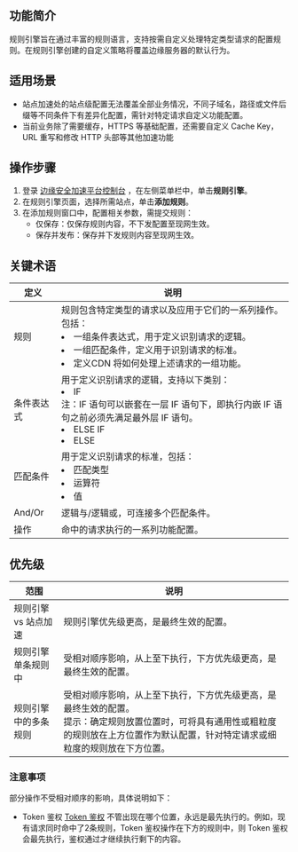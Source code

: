 ## 功能简介
规则引擎旨在通过丰富的规则语言，支持按需自定义处理特定类型请求的配置规则。在规则引擎创建的自定义策略将覆盖边缘服务器的默认行为。

## 适用场景
- 站点加速处的站点级配置无法覆盖全部业务情况，不同子域名，路径或文件后缀等不同条件下有差异化配置，需针对特定请求自定义功能配置。
- 当前业务除了需要缓存，HTTPS 等基础配置，还需要自定义 Cache Key， URL 重写和修改 HTTP 头部等其他加速功能

## 操作步骤
1. 登录 [边缘安全加速平台控制台](https://console.tencentcloud.com/edgeone) ，在左侧菜单栏中，单击**规则引擎**。
2. 在规则引擎页面，选择所需站点，单击**添加规则**。
3. 在添加规则窗口中，配置相关参数，需提交规则：
   - 仅保存：仅保存规则内容，不下发配置至现网生效。
   - 保存并发布：保存并下发规则内容至现网生效。

## 关键术语

| 定义       | 说明                                                         |
| ---------- | ------------------------------------------------------------ |
| 规则       | 规则包含特定类型的请求以及应用于它们的一系列操作。 包括：<li>一组条件表达式，用于定义识别请求的逻辑。</li><li>一组匹配条件，定义用于识别请求的标准。</li><li>定义CDN 将如何处理上述请求的一组功能。</li> |
| 条件表达式 | 用于定义识别请求的逻辑，支持以下类别：<li>IF <br/>注：IF 语句可以嵌套在一层 IF 语句下，即执行内嵌 IF 语句之前必须先满足最外层 IF 语句。</li><li>ELSE IF </li><li> ELSE |
| 匹配条件   | 用于定义识别请求的标准，包括：</li><li>匹配类型 </li><li> 运算符 </li><li>值</li> |
| And/Or     | 逻辑与/逻辑或，可连接多个匹配条件。                            |
| 操作       | 命中的请求执行的一系列功能配置。                               |

## 优先级

| 范围                                      | 说明                                                         |
| ----------------------------------------- | ------------------------------------------------------------ |
| 规则引擎 vs 站点加速                      | 规则引擎优先级更高，是最终生效的配置。                         |
| 规则引擎单条规则中 | 受相对顺序影响，从上至下执行，下方优先级更高，是最终生效的配置。|
| 规则引擎中的多条规则 | 受相对顺序影响，从上至下执行，下方优先级更高，是最终生效的配置。<br>提示：确定规则放置位置时，可将具有通用性或粗粒度的规则放在上方位置作为默认配置，针对特定请求或细粒度的规则放在下方位置。|

### 注意事项

部分操作不受相对顺序的影响，具体说明如下：

- Token 鉴权
  [Token 鉴权](https://cloud.tencent.com/document/product/1552/71007) 不管出现在哪个位置，永远是最先执行的。例如，现有请求同时命中了2条规则，Token 鉴权操作在下方的规则中，则 Token 鉴权会最先执行，鉴权通过才继续执行剩下的内容。

